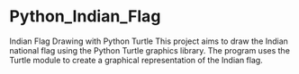 # Python_Indian_Flag
Indian Flag Drawing with Python Turtle
This project aims to draw the Indian national flag using the Python Turtle graphics library. The program uses the Turtle module to create a graphical representation of the Indian flag.
